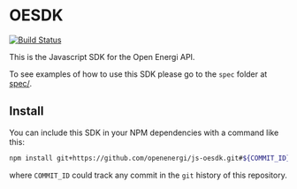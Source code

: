 # OESDK

[![Build Status](https://travis-ci.org/openenergi/js-oesdk.svg?branch=master)](https://travis-ci.org/openenergi/js-oesdk)

This is the Javascript SDK for the Open Energi API.

To see examples of how to use this SDK please go to the `spec` folder at [spec/](spec/).

## Install

You can include this SDK in your NPM dependencies with a command like this:

```sh
npm install git+https://github.com/openenergi/js-oesdk.git#${COMMIT_ID}
```

where `COMMIT_ID` could track any commit in the `git` history of this repository.
